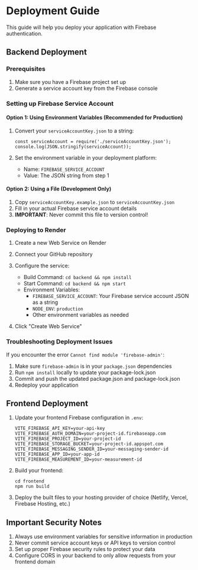 # Deployment Guide

This guide will help you deploy your application with Firebase authentication.

## Backend Deployment

### Prerequisites
1. Make sure you have a Firebase project set up
2. Generate a service account key from the Firebase console

### Setting up Firebase Service Account

#### Option 1: Using Environment Variables (Recommended for Production)

1. Convert your `serviceAccountKey.json` to a string:
   ```
   const serviceAccount = require('./serviceAccountKey.json');
   console.log(JSON.stringify(serviceAccount));
   ```

2. Set the environment variable in your deployment platform:
   - Name: `FIREBASE_SERVICE_ACCOUNT`
   - Value: The JSON string from step 1

#### Option 2: Using a File (Development Only)

1. Copy `serviceAccountKey.example.json` to `serviceAccountKey.json`
2. Fill in your actual Firebase service account details
3. **IMPORTANT**: Never commit this file to version control!

### Deploying to Render

1. Create a new Web Service on Render
2. Connect your GitHub repository
3. Configure the service:
   - Build Command: `cd backend && npm install`
   - Start Command: `cd backend && npm start`
   - Environment Variables:
     - `FIREBASE_SERVICE_ACCOUNT`: Your Firebase service account JSON as a string
     - `NODE_ENV`: `production`
     - Other environment variables as needed

4. Click "Create Web Service"

### Troubleshooting Deployment Issues

If you encounter the error `Cannot find module 'firebase-admin'`:

1. Make sure `firebase-admin` is in your `package.json` dependencies
2. Run `npm install` locally to update your package-lock.json
3. Commit and push the updated package.json and package-lock.json
4. Redeploy your application

## Frontend Deployment

1. Update your frontend Firebase configuration in `.env`:
   ```
   VITE_FIREBASE_API_KEY=your-api-key
   VITE_FIREBASE_AUTH_DOMAIN=your-project-id.firebaseapp.com
   VITE_FIREBASE_PROJECT_ID=your-project-id
   VITE_FIREBASE_STORAGE_BUCKET=your-project-id.appspot.com
   VITE_FIREBASE_MESSAGING_SENDER_ID=your-messaging-sender-id
   VITE_FIREBASE_APP_ID=your-app-id
   VITE_FIREBASE_MEASUREMENT_ID=your-measurement-id
   ```

2. Build your frontend:
   ```
   cd frontend
   npm run build
   ```

3. Deploy the built files to your hosting provider of choice (Netlify, Vercel, Firebase Hosting, etc.)

## Important Security Notes

1. Always use environment variables for sensitive information in production
2. Never commit service account keys or API keys to version control
3. Set up proper Firebase security rules to protect your data
4. Configure CORS in your backend to only allow requests from your frontend domain